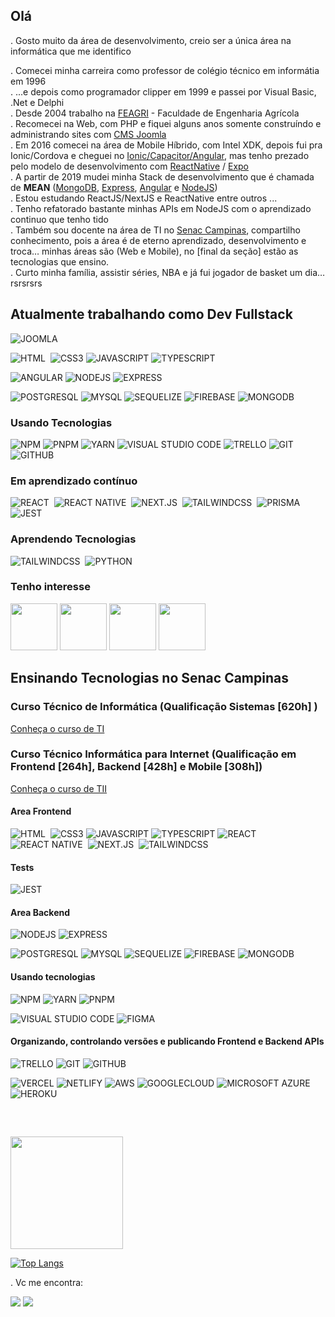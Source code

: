 ## Olá
. Gosto muito da área de desenvolvimento, creio ser a única área na informática que me identifico <br/>

. Comecei minha carreira como professor de colégio técnico em informátia em 1996 <br/>
. ...e depois como programador clipper em 1999 e passei por Visual Basic, .Net e Delphi <br/>
. Desde 2004 trabalho na [FEAGRI](https://www.feagri.unicamp.br/portal) - Faculdade de Engenharia Agrícola <br/>
. Recomecei na Web, com PHP e fiquei alguns anos somente construíndo e administrando sites com [CMS Joomla](https://www.joomla.org/) <br/>
. Em 2016 comecei na área de Mobile Híbrido, com Intel XDK, depois fui pra Ionic/Cordova e cheguei no [Ionic/Capacitor/Angular](https://ionicframework.com/), mas tenho prezado pelo modelo de desenvolvimento com [ReactNative](https://reactnative.dev/) / [Expo](https://expo.dev/)<br/>
. A partir de 2019 mudei minha Stack de desenvolvimento que é chamada de <b>MEAN</b> ([MongoDB](https://www.mongodb.com/), [Express](https://expressjs.com/), [Angular](https://angular.io/) e [NodeJS](https://nodejs.org/en/)) <br/>
. Estou estudando ReactJS/NextJS e ReactNative entre outros ...<br/>
. Tenho refatorado bastante minhas APIs em NodeJS com o aprendizado continuo que tenho tido<br/>
. Também sou docente na área de TI no [Senac Campinas](https://www.sp.senac.br/senac-campinas), compartilho conhecimento, pois a área é de eterno aprendizado, desenvolvimento e troca…  minhas áreas são (Web e Mobile), no [final da seção] estão as tecnologias que ensino. <br/>
. Curto minha família, assistir séries, NBA e já fui jogador de basket um dia…rsrsrsrs <br/>

## Atualmente trabalhando como Dev Fullstack 
<div>
          
![JOOMLA](https://img.shields.io/badge/-JOOMLA-05122A?style=flat&logo=joomla)
          
![HTML](https://img.shields.io/badge/-HTML-05122A?style=flat&logo=HTML5)&nbsp;
![CSS3](https://img.shields.io/badge/-CSS3-05122A?style=flat&logo=css3)
![JAVASCRIPT](https://img.shields.io/badge/-JAVASCRIPT-05122A?style=flat&logo=javascript)
![TYPESCRIPT](https://img.shields.io/badge/-TYPESCRIPT-05122A?style=flat&logo=typescript)

![ANGULAR](https://img.shields.io/badge/-ANGULAR-05122A?style=flat&logo=angular)
![NODEJS](https://img.shields.io/badge/-NODEJS-05122A?style=flat&logo=node.js)
![EXPRESS](https://img.shields.io/badge/-EXPRESS-05122A?style=flat&logo=express)


![POSTGRESQL](https://img.shields.io/badge/-POSTGRESQL-05122A?style=flat&logo=postgresql)
![MYSQL](https://img.shields.io/badge/-MYSQL-05122A?style=flat&logo=mysql)
![SEQUELIZE](https://img.shields.io/badge/-SEQUELIZE-05122A?style=flat&logo=sequelize)
![FIREBASE](https://img.shields.io/badge/-FIREBASE-05122A?style=flat&logo=firebase)
![MONGODB](https://img.shields.io/badge/-MONGODB-05122A?style=flat&logo=mongodb)
          
</div>

### Usando Tecnologias
<div>

![NPM](https://img.shields.io/badge/-NPM-05122A?style=flat&logo=npm)
![PNPM](https://img.shields.io/badge/-PNPM-05122A?style=flat&logo=pnpm)
![YARN](https://img.shields.io/badge/-YARN-05122A?style=flat&logo=yarn)
![VISUAL STUDIO CODE](https://img.shields.io/badge/-VISUAL%20STUDIO%20CODE-05122A?style=flat&logo=visualstudiocode)
![TRELLO](https://img.shields.io/badge/-TRELLO-05122A?style=flat&logo=trello)
![GIT](https://img.shields.io/badge/-GIT-05122A?style=flat&logo=git)
![GITHUB](https://img.shields.io/badge/-GITHUB-05122A?style=flat&logo=github)
          
</div>

### Em aprendizado contínuo
<div>        
          
![REACT](https://img.shields.io/badge/-REACT-05122A?style=flat&logo=react)&nbsp;
![REACT NATIVE](https://img.shields.io/badge/-REACTNATIVE-05122A?style=flat&logo=react)&nbsp;
![NEXT.JS](https://img.shields.io/badge/-NEXT.JS-05122A?style=flat&logo=next.js)&nbsp;
![TAILWINDCSS](https://img.shields.io/badge/-TAILWINDCSS-05122A?style=flat&logo=tailwindcss)&nbsp;
![PRISMA](https://img.shields.io/badge/-PRISMA-05122A?style=flat&logo=prisma)&nbsp;
![JEST](https://img.shields.io/badge/-JEST-05122A?style=flat&logo=jest)          
          
</div>

### Aprendendo Tecnologias

<div>
          
![TAILWINDCSS](https://img.shields.io/badge/-TAILWINDCSS-05122A?style=flat&logo=tailwindcss)&nbsp;
![PYTHON](https://img.shields.io/badge/-PYHTON-05122A?style=flat&logo=python)          
</div>

### Tenho interesse
<div>
<img src="https://cdn.jsdelivr.net/gh/devicons/devicon/icons/nestjs/nestjs-plain-wordmark.svg" width="75" height="75"/>
<img src="https://cdn.jsdelivr.net/gh/devicons/devicon/icons/docker/docker-original-wordmark.svg" width="75" height="75"/>
<img src="https://cdn.jsdelivr.net/gh/devicons/devicon/icons/kubernetes/kubernetes-plain-wordmark.svg" width="75" height="75"/>          
<img src="https://cdn.jsdelivr.net/gh/devicons/devicon/icons/django/django-plain-wordmark.svg" width="75" height="75"/>                              
</div>


## Ensinando Tecnologias no Senac Campinas
### Curso Técnico de Informática (Qualificação Sistemas [620h] ) 
[Conheça o curso de TI](https://www.sp.senac.br/cursos-tecnicos/curso-tecnico-em-informatica)
### Curso Técnico Informática para Internet (Qualificação em Frontend [264h], Backend [428h] e Mobile [308h])
[Conheça o curso de TII](https://www.sp.senac.br/cursos-tecnicos/curso-tecnico-em-informatica-para-internet)

#### Area Frontend
<div>
          
![HTML](https://img.shields.io/badge/-HTML-05122A?style=flat&logo=HTML5)&nbsp;
![CSS3](https://img.shields.io/badge/-CSS3-05122A?style=flat&logo=css3)
![JAVASCRIPT](https://img.shields.io/badge/-JAVASCRIPT-05122A?style=flat&logo=javascript)
![TYPESCRIPT](https://img.shields.io/badge/-TYPESCRIPT-05122A?style=flat&logo=typescript)
![REACT](https://img.shields.io/badge/-REACT-05122A?style=flat&logo=react)&nbsp;
![REACT NATIVE](https://img.shields.io/badge/-REACTNATIVE-05122A?style=flat&logo=react)&nbsp;
![NEXT.JS](https://img.shields.io/badge/-NEXT.JS-05122A?style=flat&logo=next.js)&nbsp;
![TAILWINDCSS](https://img.shields.io/badge/-TAILWINDCSS-05122A?style=flat&logo=tailwindcss)&nbsp;

#### Tests          
![JEST](https://img.shields.io/badge/-JEST-05122A?style=flat&logo=jest)          
  
#### Area Backend
          
![NODEJS](https://img.shields.io/badge/-NODEJS-05122A?style=flat&logo=node.js)
![EXPRESS](https://img.shields.io/badge/-EXPRESS-05122A?style=flat&logo=express)

![POSTGRESQL](https://img.shields.io/badge/-POSTGRESQL-05122A?style=flat&logo=postgresql)
![MYSQL](https://img.shields.io/badge/-MYSQL-05122A?style=flat&logo=mysql)
![SEQUELIZE](https://img.shields.io/badge/-SEQUELIZE-05122A?style=flat&logo=sequelize)
![FIREBASE](https://img.shields.io/badge/-FIREBASE-05122A?style=flat&logo=firebase)
![MONGODB](https://img.shields.io/badge/-MONGODB-05122A?style=flat&logo=mongodb)
          
</div>

#### Usando tecnologias

<div>

![NPM](https://img.shields.io/badge/-NPM-05122A?style=flat&logo=npm)
![YARN](https://img.shields.io/badge/-YARN-05122A?style=flat&logo=yarn)
![PNPM](https://img.shields.io/badge/-PNPM-05122A?style=flat&logo=pnpm)

![VISUAL STUDIO CODE](https://img.shields.io/badge/-VISUAL%20STUDIO%20CODE-05122A?style=flat&logo=visualstudiocode)
![FIGMA](https://img.shields.io/badge/-FIGMA-05122A?style=flat&logo=figma)          
          
#### Organizando, controlando versões e publicando Frontend e Backend APIs
          
![TRELLO](https://img.shields.io/badge/-TRELLO-05122A?style=flat&logo=trello)
![GIT](https://img.shields.io/badge/-GIT-05122A?style=flat&logo=git)
![GITHUB](https://img.shields.io/badge/-GITHUB-05122A?style=flat&logo=github)
          
![VERCEL](https://img.shields.io/badge/-VERCEL-05122A?style=flat&logo=vercel)
![NETLIFY](https://img.shields.io/badge/-NETLIFY-05122A?style=flat&logo=netlify)
![AWS](https://img.shields.io/badge/-AMAZON%20AWS-05122A?style=flat&logo=amazonaws)
![GOOGLECLOUD](https://img.shields.io/badge/-GOOGLE%20CLOUD-05122A?style=flat&logo=googlecloud)
![MICROSOFT AZURE](https://img.shields.io/badge/-MICROSOFT%20AZURE-05122A?style=flat&logo=microsoftazure)
![HEROKU](https://img.shields.io/badge/-HEROKU-05122A?style=flat&logo=heroku)
          
</div>          

<br/>

## 
<div style="display:inline_block">
<a href="https://github.com/fernandojsilvasenac">
<img height="180em" src="https://github-readme-stats.vercel.app/api?username=fernandojsilvasenac&show_icons=true&theme=dracula&include_all_commits=true&count_private=true"/>

[![Top Langs](https://github-readme-stats.vercel.app/api/top-langs/?username=fernandojsilvasenac&size_weight=0.5&count_weight=0.5&theme=dracula)](https://github.com/fernandojsilvasenac/github-readme-stats)                              
</div>


. Vc me encontra:<br/>
          
 [<img src="https://img.shields.io/badge/LinkedIn-0077B5?style=for-the-badge&logo=linkedin&logoColor=white" />](https://www.linkedin.com/in/jsfernando)
 [<img src="https://img.shields.io/badge/Twitter-1DA1F2?style=for-the-badge&logo=twitter&logoColor=white" />](https://twitter.com/jsilvafernando)


